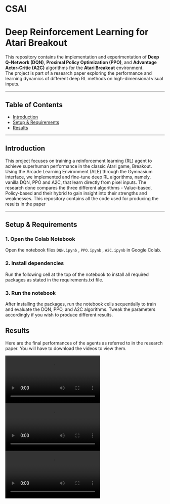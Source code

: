 # CSAI

# Deep Reinforcement Learning for Atari Breakout

This repository contains the implementation and experimentation of **Deep Q-Network (DQN)**, **Proximal Policy Optimization (PPO)**, and **Advantage Actor-Critic (A2C)** algorithms for the **Atari Breakout** environment.  
The project is part of a research paper exploring the performance and learning dynamics of different deep RL methods on high-dimensional visual inputs.

---

## Table of Contents

- [Introduction](#introduction)
- [Setup & Requirements](#setup--requirements)
- [Results](#results)
  
---

## Introduction

This project focuses on training a reinforcement learning (RL) agent to achieve superhuman performance in the classic Atari game, Breakout. Using the Arcade Learning Environment (ALE) through the Gymnasium interface, we implemented and fine-tune deep RL algorithms, namely, vanilla DQN, PPO and A2C, that learn directly from pixel inputs. The research done compares the three different algorithms - Value-based, Policy-based and their hybrid to gain insight into their strengths and weaknesses. This repository contains all the code used for producing the results in the paper

---

## Setup & Requirements

### 1. Open the Colab Notebook
Open the notebook files `DQN.ipynb` , `PPO.ipynb` , `A2C.ipynb` in Google Colab.

### 2. Install dependencies
Run the following cell at the top of the notebook to install all required packages as stated in the requirements.txt file.

### 3. Run the notebook
After installing the packages, run the notebook cells sequentially to train and evaluate the DQN, PPO, and A2C algorithms. Tweak the parameters accordingly if you wish to produce different results.

## Results

Here are the final performances of the agents as referred to in the research paper. You will have to download the videos to view them.

![Breakout DQN Training](DQNvid.mp4)
![Breakout PPO Training](PPOvid.mp4)
![Breakout A2C Training](A2Cvid.mp4)

